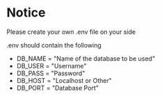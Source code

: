 # Notice

Please create your own .env file on your side

.env should contain the following

- DB_NAME = "Name of the database to be used"
- DB_USER = "Username"
- DB_PASS = "Password"
- DB_HOST = "Localhost or Other"
- DB_PORT = "Database Port"